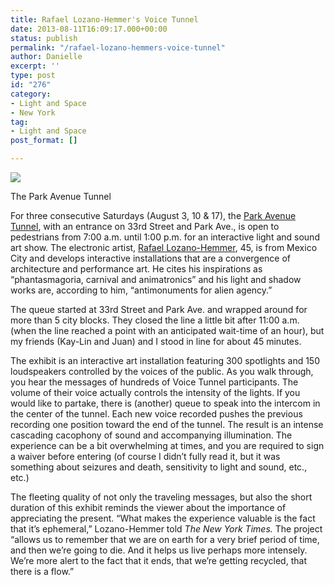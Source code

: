 ```yaml
---
title: Rafael Lozano-Hemmer's Voice Tunnel
date: 2013-08-11T16:09:17.000+00:00
status: publish
permalink: "/rafael-lozano-hemmers-voice-tunnel"
author: Danielle
excerpt: ''
type: post
id: "276"
category:
- Light and Space
- New York
tag:
- Light and Space
post_format: []

---
```

![](https://live.staticflickr.com/65535/49620401441_bc8e032a08_b.jpg)

The Park Avenue Tunnel 

For three consecutive Saturdays (August 3, 10 & 17), the [Park Avenue Tunnel](http://www.nytimes.com/2013/07/29/nyregion/rare-chance-to-stroll-a-park-avenue-tunnel-in-the-name-of-interactive-art.html?_r=0), with an entrance on 33rd Street and Park Ave., is open to pedestrians from 7:00 a.m. until 1:00 p.m. for an interactive light and sound art show. The electronic artist, [Rafael Lozano-Hemmer](http://www.lozano-hemmer.com/), 45, is from Mexico City and develops interactive installations that are a convergence of architecture and performance art. He cites his inspirations as “phantasmagoria, carnival and animatronics” and his light and shadow works are, according to him, “antimonuments for alien agency.”

The queue started at 33rd Street and Park Ave. and wrapped around for more than 5 city blocks. They closed the line a little bit after 11:00 a.m. (when the line reached a point with an anticipated wait-time of an hour), but my friends (Kay-Lin and Juan) and I stood in line for about 45 minutes.

The exhibit is an interactive art installation featuring 300 spotlights and 150 loudspeakers controlled by the voices of the public. As you walk through, you hear the messages of hundreds of Voice Tunnel participants. The volume of their voice actually controls the intensity of the lights. If you would like to partake, there is (another) queue to speak into the intercom in the center of the tunnel. Each new voice recorded pushes the previous recording one position toward the end of the tunnel. The result is an intense cascading cacophony of sound and accompanying illumination. The experience can be a bit overwhelming at times, and you are required to sign a waiver before entering (of course I didn’t fully read it, but it was something about seizures and death, sensitivity to light and sound, etc., etc.)

The fleeting quality of not only the traveling messages, but also the short duration of this exhibit reminds the viewer about the importance of appreciating the present. “What makes the experience valuable is the fact that it’s ephemeral,” Lozano-Hemmer told _The New York Times._ The project “allows us to remember that we are on earth for a very brief period of time, and then we’re going to die. And it helps us live perhaps more intensely. We’re more alert to the fact that it ends, that we’re getting recycled, that there is a flow.”